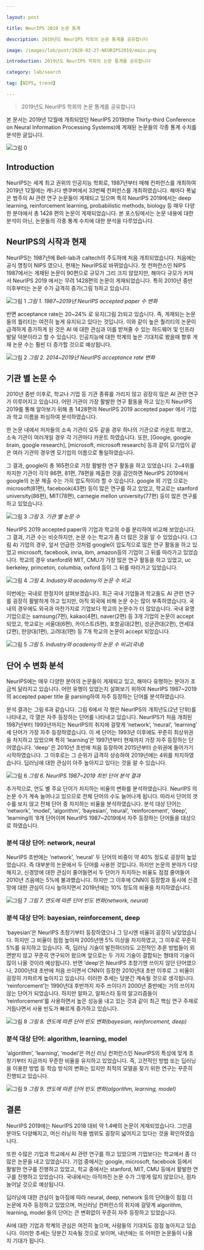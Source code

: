 ```yaml
---

layout: post

title: NeurIPS 2019 논문 통계

description: 2019년도 NeurIPS 학회의 논문 통계를 공유합니다

image: /images/lab/post/2020-02-27-NEURIPS2019/main.png

introduction: 2019년도 NeurIPS 학회의 논문 통계를 공유합니다

category: lab/search

tag: [NIPS, trend]

---
```


> 2019년도 NeurIPS 학회의 논문 통계를 공유합니다

본 문서는 2019년 12월에 개최되었던 NeurIPS 2019(the Thirty-third Conference on Neural Information Processing Systems)에 게재된 논문들의 각종 통계 수치를 분석한 글입니다.

![그림 0](https://user-images.githubusercontent.com/60768732/75366969-e8dfa900-5902-11ea-953d-64efa587fdec.png)
    

## Introduction
NeurIPS는 세계 최고 권위의 인공지능 학회로, 1987년부터 매해 컨퍼런스를 개최하여 2019년 12월에는 캐나다 밴쿠버에서 33번째 컨퍼런스를 개최하였습니다. 해마다 폭넓은 범주의 AI 관련 연구 논문들이 게재되고 있으며 특히 NeurIPS 2019에서는 deep learning, reinforcement learning, probabilistic methods, biology  등 매우 다양한 분야에서 총 1428 편의 논문이 게재되었습니다. 본 포스팅에서는 논문 내용에 대한 분석이 아닌, 논문들의 각종 통계 수치에 대한 분석을 다루었습니다.    
## NeurIPS의 시작과 현재
NeurIPS는 1987년에 Bell-lab과 caltech의 주도하에 처음 개최되었습니다. 처음에는 공식 명칭이 NIPS 였으나, 현재는 NeurIPS로 바뀌었습니다. 첫 컨퍼런스인 NIPS 1987에서는 게재된 논문이 90편으로 규모가 그리 크지 않았지만, 해마다 규모가 커져서 NeurIPS 2019 에서는 무려 1428편의 논문이 게재되었습니다. 특히 2010년 중반 이후부터는 논문 수가 급격히 증가(그림 1)하고 있습니다.   

![그림 1](https://user-images.githubusercontent.com/60768732/75365312-61913600-5900-11ea-947d-1c6e32f29873.png)
*그림 1. 1987~2019년 NeurIPS accepted paper 수 변화*

반면 acceptance rate는 20~24% 로 유지(그림 2)되고 있습니다. 즉, 게재되는 논문들의 퀄리티는 여전히 높게 유지되고 있다는 것입니다. 이와 같이 높은 퀄리티의 논문이 급격하게 증가하게 된 것은 AI 에 대한 관심과 이를 받쳐줄 수 있는 하드웨어 및 인프라 발달 덕분이라고 할 수 있습니다. 인공지능에 대한 학계의 높은 기대치로 봤을때 향후 게재 논문 수는 훨씬 더 증가할 것으로 예상됩니다.    

![그림 2](https://user-images.githubusercontent.com/60768732/75365313-6229cc80-5900-11ea-9db1-86021183a422.png)
*그림 2. 2014~2019년 NeurIPS acceptance rate 변화*    

## 기관 별 논문 수
2010년 중반 이후로, 학교나 기업 등 기관 종류를 가리지 않고 굉장히 많은 AI 관련 연구가 이루어지고 있습니다. 어떤 기관이 가장 활발한 연구 활동을 하고 있는지 NeurIPS 2019를 통해 알아보기 위해 총 1428편의 NeurIPS 2019 accepted paper 에서 기업과 학교 이름을 파싱하여 분석하였습니다.    

한 논문 내에서 저자들의 소속 기관이 모두 같을 경우 하나의 기관으로 카운트 하였고, 소속 기관이 여러개일 경우 각 기관마다 카운트 하였습니다. 또한, [Google, google brain, google research], [microsoft, microsoft research] 등과 같이 모기업이 같은 여러 기관의 경우엔 모기업의 이름으로 통일하였습니다.    

그 결과, google이 총 165편으로 가장 활발한 연구 활동을 하고 있었습니다. 2~4위를 차지한 기관이 각각 86편, 81편, 78편을 제출한 것을 감안하면 NeurIPS 2019에서 google의 논문 제출 수는 가히 압도적이라 할 수 있습니다. google 외  기업 으로는 microsoft(81편), facebook(43편) 등이 많은 연구를 하고 있었고, 학교로는 stanford university(86편), MIT(78편), carnegie mellon university(77편) 등이 많은 연구를 하고 있었습니다.    

![그림 3](https://user-images.githubusercontent.com/60768732/75365315-62c26300-5900-11ea-959b-87d22b1d7922.png)
*그림 3. 기관 별 논문 수*  

NeurIPS 2019 accepted paper의 기업과 학교의 수를 분리하여 비교해 보았습니다. 그 결과, 기관 수는 비슷하지만, 논문 수는 학교가 좀 더 많은 것을 알 수 있었습니다. (그림 4)
기업의 경우, 앞서 언급한 것처럼 google이 압도적으로 많은 연구 활동을 하고 있었고 microsoft, facebook, inria, ibm, amazon등의 기업이 그 뒤를 따라가고 있었습니다. 학교의 경우 stanford와 MIT, CMU가 가장 많은 연구 활동을 하고 있었고, uc berkeley, princeton, columbia, oxford  등이 그 뒤를 따라가고 있었습니다.   

![그림 4](https://user-images.githubusercontent.com/60768732/75365317-635af980-5900-11ea-9490-5e91a5e018ae.png)
*그림 4. Industry와 academy의 논문 수 비교*    


이번에는 국내로 한정지어 살펴보겠습니다. 최근 국내 기업들과 학교들도 AI 관련 연구를 굉장히 활발하게 하고 있지만, 아직 외국에 비해 논문 수는 많이 부족하였습니다. 국내의 경우에도 외국과 마찬가지로 기업보다 학교의 논문수가 더 많았습니다. 국내 유명 기업으로는 samsung(7편), kakao(4편), naver(2편) 등 3개 기업의 논문이 accept 되었고, 학교로는 서울대(6편), 카이스트(5편), 포항공대(2편), 성균관대(2편), 연세대(2편), 한양대(1편), 고려대(1편) 등 7개 학교의 논문이 accept 되었습니다. 

![그림 5](https://user-images.githubusercontent.com/60768732/75365320-63f39000-5900-11ea-87fc-d2780761359d.png)
*그림 5. Industry와 academy의 논문 수 비교(국내)*    

## 단어 수 변화 분석
NeurIPS에는 매우 다양한 분야의 논문들이 게재되고 있고, 해마다 유행하는 분야가 조금씩 달라지고 있습니다. 어떤 유행이 있었는지 살펴보기 위하여 NeurIPS 1987~2019 의 accepted paper title 을 parsing하여 자주 등장하는 단어를 분석하였습니다.

분석 결과는 그림 6과 같습니다. 그림 6에서 각 행은 NeurIPS의 개최년도(2년 단위)를 나타내고, 각 열은 자주 등장하는 단어를 나타내고 있습니다. NeurIPS가 처음 개최된 1987년부터 1993년까지는 NeurIPS의 취지에 걸맞게 ‘network’, ‘neural’, ‘learning’ 세 단어가 가장 자주 등장하였습니다. 이 세 단어는 1993년 이후에도 꾸준히 최상위권을 차지하고 있었으며 특히 ‘learning’은 1997년부터 현재까지 가장 자주 등장하는 단어였습니다. ‘deep’ 은 2010년 초반에 처음 등장하여 2015년부터 순위권에 들어가기 시작하였습니다. 그 이후로는 그 순위가 급격히 상승하여 2019년에는 4위를 차지하였습니다. 딥러닝에 대한 관심이 아주 높아지고 있다는 것을 알 수 있습니다.

![그림 6](https://user-images.githubusercontent.com/60768732/75365322-63f39000-5900-11ea-9b1c-0eabad869e0e.png)
*그림 6. NeurIPS 1987~2019 최빈 단어 분석 결과*     

추가적으로, 연도 별 주요 단어가 차지하는 비율의 변화를 분석하였습니다. NeurIPS 의 논문 수가 계속 늘어나고 있으므로 전체 단어의 수도 늘어나게 됩니다. 따라서 단어의 갯수를 보지 않고 전체 단어 중 차지하는 비율을 분석하였습니다. 분석 대상 단어는 ‘network’, ‘model’, ‘algorithm’, ‘bayesian’, ‘neural’, ‘reinforcement’, ‘deep’, ‘learning의 ‘8개 단어이며 NeurIPS 1987~2019에서 자주 등장하는 단어들을 대상으로 하였습니다.    

### 분석 대상 단어: network, neural
NeurIPS 초반에는 ‘network’, ‘neural’ 두 단어의 비중이 약 40% 정도로 굉장히 높았었습니다. 즉 대부분의 논문에서 두 단어를 사용한 것입니다. 하지만 논문의 분야가 다양해지고, 신경망에 대한 관심이 줄어들면서 두 단어가 차지하는 비율도 점점 줄어들어 2010년 즈음에는 5%에 불과했습니다. 하지만 그 이후에 CNN이 등장함과 동시에 신경망에 대한 관심이 다시 높아지면서 2019년에는 10% 정도의 비율을 차지하였습니다.

![그림 7](https://user-images.githubusercontent.com/60768732/75365324-648c2680-5900-11ea-9407-49f3ddefc13e.png)
*그림 7. 연도에 따른 단어 빈도 변화(network, neural)*    

### 분석 대상 단어: bayesian, reinforcement, deep
‘bayesian’은 NeurIPS 초창기부터 등장하였으나 그 당시엔 비율이 굉장히 낮았었습니다. 하지만 그 비율이 점점 높아져 2005년엔 5% 이상을 차지하였고, 그 이후로 꾸준히 5%를 유지하고 있습니다. 즉, 딥러닝 기술이 발전하더라도 고전적인 추론 방법들이 외면받지 않고 꾸준히 연구되어 왔으며 앞으로는 두 가지 기술이 결합되는 형태의 기술이 많이 나올 것이라 예상됩니다.
반면 ‘deep’은 NeurIPS 초창기엔 쓰이지 않던 단어였으나, 2000년대 초반에 처음 쓰이면서 CNN이 등장한 2010년대 초반 이후로 그 비율이 굉장히 가파르게 높아지고 있습니다. 이러한 추세는 당분간 계속될 것으로 생각됩니다.
‘reinforcement’는 1990년대 후반까지 자주 쓰이다가 2000년 중반에는 거의 쓰이지 않는 단어가 되었습니다. 하지만 알파고, 알파스타 등의 알고리즘들이 ‘reinforcement’를 사용하면서 높은 성능을 내고 있는 것과 같이 최근 핵심 연구 주제로 거듭나면서 사용 빈도가 빠르게 증가하고 있습니다.

![그림 8](https://user-images.githubusercontent.com/60768732/75365326-648c2680-5900-11ea-918a-3ace66f09c62.png)
*그림 8. 연도에 따른 단어 빈도 변화(bayesian, reinforcement, deep)*     

### 분석 대상 단어: algorithm, learning, model
‘algorithm’, ‘learning’, ‘model’은 머신 러닝 컨퍼런스인 NeurIPS의 특성에 맞게 초창기부터 지금까지 꾸준한 비율을 유지하고 있었습니다. 즉, 고전적인 방법 또는 딥러닝을 이용한 방법 등 학습 방식의 변화는 있지만 최적의 모델을 찾기 위한 연구는 꾸준히 진행되고 있습니다.

![그림 9](https://user-images.githubusercontent.com/60768732/75365328-6524bd00-5900-11ea-900f-721e52aa300b.png)
*그림 9. 연도에 따른 단어 빈도 변화(algorithm, learning, model)*    

## 결론
NeurIPS 2019에는 NeurIPS 2018 대비 약 1.4배의 논문이 게재되었습니다. 그만큼 분야도 다양해지고, 머신 러닝의 적용 범위도 굉장히 넓어지고 있다는 것을 확인하였습니다.     

또한 수많은 기업과 학교에서 AI 관련 연구를 하고 있었으며 기업보다는 학교에서 좀 더 많은 논문을 내고 있었습니다. 기업 중에서는 google, microsoft, facebook 등에서 활발한 연구를 진행하고 있었고, 학교 중에서는 stanford, MIT, CMU 등에서 활발한 연구를 진행하고 있었습니다. 국내에서는 아직까진 논문 수가 그렇게 많지 않았으나, 점차 늘어날 것으로 예상됩니다.    

딥러닝에 대한 관심이 높아짐에 따라 neural, deep, network 등의 단어들이 점점 더 논문에 자주 등장하고 있었으며, 머신러닝 컨퍼런스의 취지에 걸맞게 algorithm, learning, model 들의 단어는 큰 변화없이 꾸준히 자주 등장하고 있었습니다.    

AI에 대한 기업과 학계의 관심은 여전히 높으며, 사람들의 기대치도 점점 높아지고 있습니다. 이러한 추세는 당분간 지속될 것으로 보이며, 내년에는 또 어떠한 논문들이 나올 지 기대가 됩니다.


